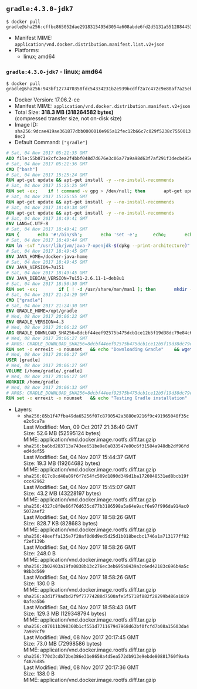 ## `gradle:4.3.0-jdk7`

```console
$ docker pull gradle@sha256:cffbc865052dae2918315495d3054a608abde6fd2d5131a5512884453be84044
```

-	Manifest MIME: `application/vnd.docker.distribution.manifest.list.v2+json`
-	Platforms:
	-	linux; amd64

### `gradle:4.3.0-jdk7` - linux; amd64

```console
$ docker pull gradle@sha256:943bf1277470358fdc54334231b2e939bcdff2a7c472c9e80af7a25eb63b60ef
```

-	Docker Version: 17.06.2-ce
-	Manifest MIME: `application/vnd.docker.distribution.manifest.v2+json`
-	Total Size: **318.3 MB (318264582 bytes)**  
	(compressed transfer size, not on-disk size)
-	Image ID: `sha256:9dcae419ae361877dbb0000010e965a12fec12b66c7c029f5238c75500138ec2`
-	Default Command: `["gradle"]`

```dockerfile
# Sat, 04 Nov 2017 05:21:35 GMT
ADD file:55b071e2cfc3ea2f4bbf048d7d676e3c06a77a9a98d63f7af291f3decb495ec8 in / 
# Sat, 04 Nov 2017 05:21:36 GMT
CMD ["bash"]
# Sat, 04 Nov 2017 15:25:24 GMT
RUN apt-get update && apt-get install -y --no-install-recommends 		ca-certificates 		curl 		wget 	&& rm -rf /var/lib/apt/lists/*
# Sat, 04 Nov 2017 15:25:25 GMT
RUN set -ex; 	if ! command -v gpg > /dev/null; then 		apt-get update; 		apt-get install -y --no-install-recommends 			gnupg 			dirmngr 		; 		rm -rf /var/lib/apt/lists/*; 	fi
# Sat, 04 Nov 2017 15:25:55 GMT
RUN apt-get update && apt-get install -y --no-install-recommends 		bzr 		git 		mercurial 		openssh-client 		subversion 				procps 	&& rm -rf /var/lib/apt/lists/*
# Sat, 04 Nov 2017 18:49:38 GMT
RUN apt-get update && apt-get install -y --no-install-recommends 		bzip2 		unzip 		xz-utils 	&& rm -rf /var/lib/apt/lists/*
# Sat, 04 Nov 2017 18:49:41 GMT
ENV LANG=C.UTF-8
# Sat, 04 Nov 2017 18:49:41 GMT
RUN { 		echo '#!/bin/sh'; 		echo 'set -e'; 		echo; 		echo 'dirname "$(dirname "$(readlink -f "$(which javac || which java)")")"'; 	} > /usr/local/bin/docker-java-home 	&& chmod +x /usr/local/bin/docker-java-home
# Sat, 04 Nov 2017 18:49:44 GMT
RUN ln -svT "/usr/lib/jvm/java-7-openjdk-$(dpkg --print-architecture)" /docker-java-home
# Sat, 04 Nov 2017 18:49:45 GMT
ENV JAVA_HOME=/docker-java-home
# Sat, 04 Nov 2017 18:49:45 GMT
ENV JAVA_VERSION=7u151
# Sat, 04 Nov 2017 18:49:45 GMT
ENV JAVA_DEBIAN_VERSION=7u151-2.6.11-1~deb8u1
# Sat, 04 Nov 2017 18:50:30 GMT
RUN set -ex; 		if [ ! -d /usr/share/man/man1 ]; then 		mkdir -p /usr/share/man/man1; 	fi; 		apt-get update; 	apt-get install -y 		openjdk-7-jdk="$JAVA_DEBIAN_VERSION" 	; 	rm -rf /var/lib/apt/lists/*; 		[ "$(readlink -f "$JAVA_HOME")" = "$(docker-java-home)" ]; 		update-alternatives --get-selections | awk -v home="$(readlink -f "$JAVA_HOME")" 'index($3, home) == 1 { $2 = "manual"; print | "update-alternatives --set-selections" }'; 	update-alternatives --query java | grep -q 'Status: manual'
# Sat, 04 Nov 2017 21:24:29 GMT
CMD ["gradle"]
# Sat, 04 Nov 2017 21:24:30 GMT
ENV GRADLE_HOME=/opt/gradle
# Wed, 08 Nov 2017 20:06:22 GMT
ENV GRADLE_VERSION=4.3
# Wed, 08 Nov 2017 20:06:22 GMT
ARG GRADLE_DOWNLOAD_SHA256=8dcbf44eef92575b475dcb1ce12b5f19d38dc79e84c662670248dc8b8247654c
# Wed, 08 Nov 2017 20:06:27 GMT
# ARGS: GRADLE_DOWNLOAD_SHA256=8dcbf44eef92575b475dcb1ce12b5f19d38dc79e84c662670248dc8b8247654c
RUN set -o errexit -o nounset 	&& echo "Downloading Gradle" 	&& wget --no-verbose --output-document=gradle.zip "https://services.gradle.org/distributions/gradle-${GRADLE_VERSION}-bin.zip" 		&& echo "Checking download hash" 	&& echo "${GRADLE_DOWNLOAD_SHA256} *gradle.zip" | sha256sum --check - 		&& echo "Installing Gradle" 	&& unzip gradle.zip 	&& rm gradle.zip 	&& mv "gradle-${GRADLE_VERSION}" "${GRADLE_HOME}/" 	&& ln --symbolic "${GRADLE_HOME}/bin/gradle" /usr/bin/gradle 		&& echo "Adding gradle user and group" 	&& groupadd --system --gid 1000 gradle 	&& useradd --system --gid gradle --uid 1000 --shell /bin/bash --create-home gradle 	&& mkdir /home/gradle/.gradle 	&& chown --recursive gradle:gradle /home/gradle 		&& echo "Symlinking root Gradle cache to gradle Gradle cache" 	&& ln -s /home/gradle/.gradle /root/.gradle
# Wed, 08 Nov 2017 20:06:27 GMT
USER [gradle]
# Wed, 08 Nov 2017 20:06:27 GMT
VOLUME [/home/gradle/.gradle]
# Wed, 08 Nov 2017 20:06:27 GMT
WORKDIR /home/gradle
# Wed, 08 Nov 2017 20:06:32 GMT
# ARGS: GRADLE_DOWNLOAD_SHA256=8dcbf44eef92575b475dcb1ce12b5f19d38dc79e84c662670248dc8b8247654c
RUN set -o errexit -o nounset 	&& echo "Testing Gradle installation" 	&& gradle --version
```

-	Layers:
	-	`sha256:85b1f47fba49da65256f07c8790542a3880e9216f9c491965040f35ce2c6ca7a`  
		Last Modified: Mon, 09 Oct 2017 21:36:40 GMT  
		Size: 52.6 MB (52595124 bytes)  
		MIME: application/vnd.docker.image.rootfs.diff.tar.gzip
	-	`sha256:ba6bd283713a743ee651be9e0a833547e00c6f31584a948db2df96fded4def55`  
		Last Modified: Sat, 04 Nov 2017 15:44:37 GMT  
		Size: 19.3 MB (19264682 bytes)  
		MIME: application/vnd.docker.image.rootfs.diff.tar.gzip
	-	`sha256:817c8cd48a09f6f7d54fc509d1890d349d1ba1720848531ed8bcb19fccc42962`  
		Last Modified: Sat, 04 Nov 2017 15:45:07 GMT  
		Size: 43.2 MB (43228197 bytes)  
		MIME: application/vnd.docker.image.rootfs.diff.tar.gzip
	-	`sha256:4327c8f8e66f76d635cd77b3186598a5a64e9acf6e97f996da914ac05072aef2`  
		Last Modified: Sat, 04 Nov 2017 18:58:26 GMT  
		Size: 828.7 KB (828683 bytes)  
		MIME: application/vnd.docker.image.rootfs.diff.tar.gzip
	-	`sha256:48eeffa135e7f20af0d0d9ed5d25d1b018becbc1746a1a713177ff82f2ef139b`  
		Last Modified: Sat, 04 Nov 2017 18:58:26 GMT  
		Size: 248.0 B  
		MIME: application/vnd.docker.image.rootfs.diff.tar.gzip
	-	`sha256:2b02403a19fa0838b13c276ec3eb695b8439a3c6ed42183c696b4a5c98b3d569`  
		Last Modified: Sat, 04 Nov 2017 18:58:26 GMT  
		Size: 130.0 B  
		MIME: application/vnd.docker.image.rootfs.diff.tar.gzip
	-	`sha256:a3d1f79adbd2f9f77774288d7500afe5f5718f882f28299b486a18190afea5b6`  
		Last Modified: Sat, 04 Nov 2017 18:58:43 GMT  
		Size: 129.3 MB (129348794 bytes)  
		MIME: application/vnd.docker.image.rootfs.diff.tar.gzip
	-	`sha256:c07011b398360b1cf551d771167947968d63bf0fcfd7b08a15603da47a989cf9`  
		Last Modified: Wed, 08 Nov 2017 20:17:45 GMT  
		Size: 73.0 MB (72998586 bytes)  
		MIME: application/vnd.docker.image.rootfs.diff.tar.gzip
	-	`sha256:770d3cdb72be386e31e8658a4d5ea572db913e9ebde80881760f9a4af4876d85`  
		Last Modified: Wed, 08 Nov 2017 20:17:36 GMT  
		Size: 138.0 B  
		MIME: application/vnd.docker.image.rootfs.diff.tar.gzip
